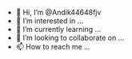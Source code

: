 - 👋 Hi, I’m @Andik44648fjv
- 👀 I’m interested in ...
- 🌱 I’m currently learning ...
- 💞️ I’m looking to collaborate on ...
- 📫 How to reach me ...

<!---
Andik44648fjv/Andik44648fjv is a ✨ special ✨ repository because its `README.md` (this file) appears on your GitHub profile.
You can click the Preview link to take a look at your changes.
--->
